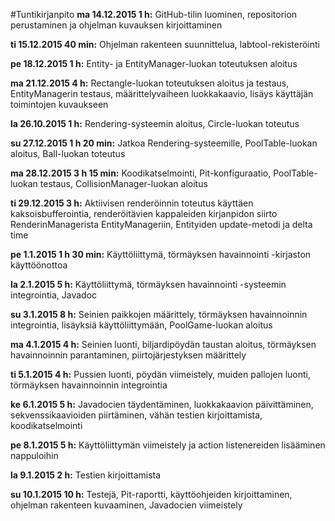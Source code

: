 #Tuntikirjanpito
**ma 14.12.2015 1 h:**
GitHub-tilin luominen, repositorion perustaminen ja ohjelman kuvauksen kirjoittaminen

**ti 15.12.2015 40 min:**
Ohjelman rakenteen suunnittelua, labtool-rekisteröinti

**pe 18.12.2015 1 h:**
Entity- ja EntityManager-luokan toteutuksen aloitus

**ma 21.12.2015 4 h:**
Rectangle-luokan toteutuksen aloitus ja testaus, EntityManagerin testaus, määrittelyvaiheen luokkakaavio, lisäys käyttäjän toimintojen kuvaukseen

**la 26.10.2015 1 h:**
Rendering-systeemin aloitus, Circle-luokan toteutus

**su 27.12.2015 1 h 20 min:**
Jatkoa Rendering-systeemille, PoolTable-luokan aloitus, Ball-luokan toteutus

**ma 28.12.2015 3 h 15 min:**
Koodikatselmointi, Pit-konfiguraatio, PoolTable-luokan testaus, CollisionManager-luokan aloitus

**ti 29.12.2015 3 h:**
Aktiivisen renderöinnin toteutus käyttäen kaksoisbufferointia, renderöitävien kappaleiden kirjanpidon siirto RenderinManagerista EntityManageriin, Entityiden update-metodi ja delta time

**pe 1.1.2015 1 h 30 min:**
Käyttöliittymä, törmäyksen havainnointi -kirjaston käyttöönottoa

**la 2.1.2015 5 h:**
Käyttöliittymä, törmäyksen havainnointi -systeemin integrointia, Javadoc

**su 3.1.2015 8 h:**
Seinien paikkojen määrittely, törmäyksen havainnoinnin integrointia, lisäyksiä käyttöliittymään, PoolGame-luokan aloitus

**ma 4.1.2015 4 h:**
Seinien luonti, biljardipöydän taustan aloitus, törmäyksen havainnoinnin parantaminen, piirtojärjestyksen määrittely

**ti 5.1.2015 4 h:**
Pussien luonti, pöydän viimeistely, muiden pallojen luonti, törmäyksen havainnoinnin integrointia

**ke 6.1.2015 5 h:**
Javadocien täydentäminen, luokkakaavion päivittäminen, sekvenssikaavioiden piirtäminen, vähän testien kirjoittamista, koodikatselmointi

**pe 8.1.2015 5 h:**
Käyttöliittymän viimeistely ja action listenereiden lisääminen nappuloihin

**la 9.1.2015 2 h:**
Testien kirjoittamista

**su 10.1.2015 10 h:**
Testejä, Pit-raportti, käyttöohjeiden kirjoittaminen, ohjelman rakenteen kuvaaminen, Javadocien viimeistely
